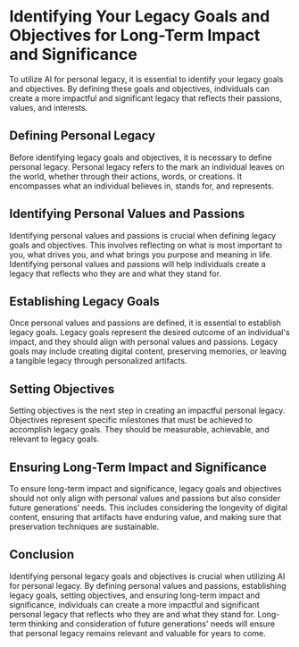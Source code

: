 Identifying Your Legacy Goals and Objectives for Long-Term Impact and Significance
==============================================================================================================================================

To utilize AI for personal legacy, it is essential to identify your legacy goals and objectives. By defining these goals and objectives, individuals can create a more impactful and significant legacy that reflects their passions, values, and interests.

Defining Personal Legacy
------------------------

Before identifying legacy goals and objectives, it is necessary to define personal legacy. Personal legacy refers to the mark an individual leaves on the world, whether through their actions, words, or creations. It encompasses what an individual believes in, stands for, and represents.

Identifying Personal Values and Passions
----------------------------------------

Identifying personal values and passions is crucial when defining legacy goals and objectives. This involves reflecting on what is most important to you, what drives you, and what brings you purpose and meaning in life. Identifying personal values and passions will help individuals create a legacy that reflects who they are and what they stand for.

Establishing Legacy Goals
-------------------------

Once personal values and passions are defined, it is essential to establish legacy goals. Legacy goals represent the desired outcome of an individual's impact, and they should align with personal values and passions. Legacy goals may include creating digital content, preserving memories, or leaving a tangible legacy through personalized artifacts.

Setting Objectives
------------------

Setting objectives is the next step in creating an impactful personal legacy. Objectives represent specific milestones that must be achieved to accomplish legacy goals. They should be measurable, achievable, and relevant to legacy goals.

Ensuring Long-Term Impact and Significance
------------------------------------------

To ensure long-term impact and significance, legacy goals and objectives should not only align with personal values and passions but also consider future generations' needs. This includes considering the longevity of digital content, ensuring that artifacts have enduring value, and making sure that preservation techniques are sustainable.

Conclusion
----------

Identifying personal legacy goals and objectives is crucial when utilizing AI for personal legacy. By defining personal values and passions, establishing legacy goals, setting objectives, and ensuring long-term impact and significance, individuals can create a more impactful and significant personal legacy that reflects who they are and what they stand for. Long-term thinking and consideration of future generations' needs will ensure that personal legacy remains relevant and valuable for years to come.
